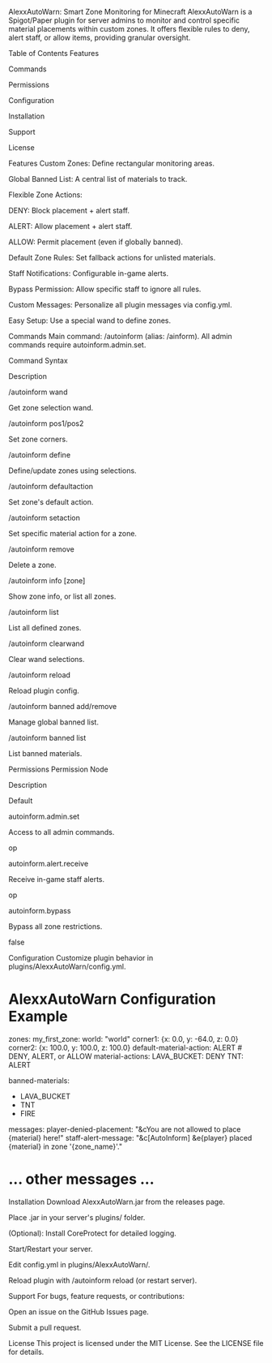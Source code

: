 AlexxAutoWarn: Smart Zone Monitoring for Minecraft
AlexxAutoWarn is a Spigot/Paper plugin for server admins to monitor and control specific material placements within custom zones. It offers flexible rules to deny, alert staff, or allow items, providing granular oversight.

Table of Contents
Features

Commands

Permissions

Configuration

Installation

Support

License

Features
Custom Zones: Define rectangular monitoring areas.

Global Banned List: A central list of materials to track.

Flexible Zone Actions:

DENY: Block placement + alert staff.

ALERT: Allow placement + alert staff.

ALLOW: Permit placement (even if globally banned).

Default Zone Rules: Set fallback actions for unlisted materials.

Staff Notifications: Configurable in-game alerts.

Bypass Permission: Allow specific staff to ignore all rules.

Custom Messages: Personalize all plugin messages via config.yml.

Easy Setup: Use a special wand to define zones.

Commands
Main command: /autoinform (alias: /ainform). All admin commands require autoinform.admin.set.

Command Syntax

Description

/autoinform wand

Get zone selection wand.

/autoinform <zone> pos1/pos2

Set zone corners.

/autoinform <zone> define

Define/update zones using selections.

/autoinform <zone> defaultaction <action>

Set zone's default action.

/autoinform <zone> setaction <material> <action>

Set specific material action for a zone.

/autoinform remove <zone>

Delete a zone.

/autoinform info [zone]

Show zone info, or list all zones.

/autoinform list

List all defined zones.

/autoinform clearwand

Clear wand selections.

/autoinform reload

Reload plugin config.

/autoinform banned add/remove <material>

Manage global banned list.

/autoinform banned list

List banned materials.

Permissions
Permission Node

Description

Default

autoinform.admin.set

Access to all admin commands.

op

autoinform.alert.receive

Receive in-game staff alerts.

op

autoinform.bypass

Bypass all zone restrictions.

false

Configuration
Customize plugin behavior in plugins/AlexxAutoWarn/config.yml.

# AlexxAutoWarn Configuration Example

zones:
  my_first_zone:
    world: "world"
    corner1: {x: 0.0, y: -64.0, z: 0.0}
    corner2: {x: 100.0, y: 100.0, z: 100.0}
    default-material-action: ALERT # DENY, ALERT, or ALLOW
    material-actions:
      LAVA_BUCKET: DENY
      TNT: ALERT

banned-materials:
  - LAVA_BUCKET
  - TNT
  - FIRE

messages:
  player-denied-placement: "&cYou are not allowed to place {material} here!"
  staff-alert-message: "&c[AutoInform] &e{player} placed {material} in zone '{zone_name}'."
  # ... other messages ...

Installation
Download AlexxAutoWarn.jar from the releases page.

Place .jar in your server's plugins/ folder.

(Optional): Install CoreProtect for detailed logging.

Start/Restart your server.

Edit config.yml in plugins/AlexxAutoWarn/.

Reload plugin with /autoinform reload (or restart server).

Support
For bugs, feature requests, or contributions:

Open an issue on the GitHub Issues page.

Submit a pull request.

License
This project is licensed under the MIT License. See the LICENSE file for details.
